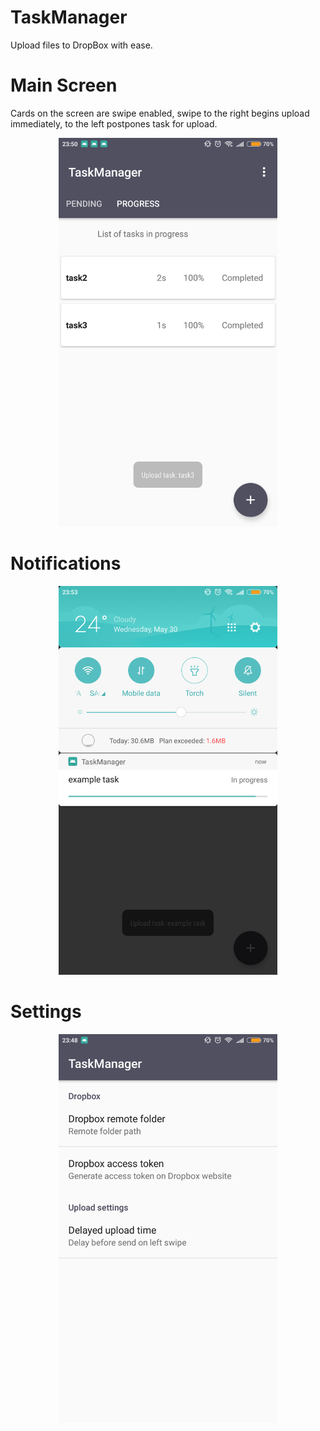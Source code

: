 # TaskManager
Upload files to DropBox with ease.
# Main Screen
Cards on the screen are swipe enabled, swipe to the right begins upload immediately, to the left postpones task for upload.
<p align="center">  
  <img src="https://github.com/marcirsch/TaskManager/blob/master/pictures/Screenshot_2018-05-30-23-50-29-452_com.example.marcell.taskmanager.png" width="350"/>
</p>

# Notifications
<p align="center">  
  <img src="https://github.com/marcirsch/TaskManager/blob/master/pictures/Screenshot_2018-05-30-23-53-06-982_com.example.marcell.taskmanager.png" width="350"/>
</p>

# Settings
<p align="center">  
  <img src="https://github.com/marcirsch/TaskManager/blob/master/pictures/Screenshot_2018-05-30-23-48-08-580_com.example.marcell.taskmanager.png" width="350"/>
</p>
